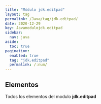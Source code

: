 ```yaml
---
title: "Módulo jdk.editpad"
layout: tag
permalink: /Java/tag/jdk.editpad/
date: 2020-12-29
key: Javamodulojdk.editpad
sidebar: 
  nav: java
aside: 
  toc: true
pagination: 
  enabled: true
  tag: "jdk.editpad"
  permalink: /:num/
---
```


<h2>Elementos</h2>
Todos los elementos del modulo <strong>jdk.editpad</strong>
